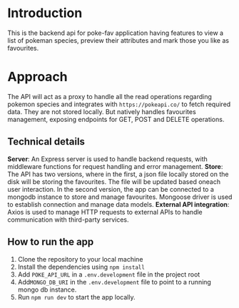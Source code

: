 # Introduction

This is the backend api for poke-fav application having features to view a list of pokeman species, preview their attributes and mark those you like as favourites.

# Approach

The API will act as a proxy to handle all the read operations regarding pokemon species and integrates with `https://pokeapi.co/` to fetch required data. They are not stored locally. But natively handles favourites management, exposing endpoints for GET, POST and DELETE operations.

## Technical details

**Server**: An Express server is used to handle backend requests, with middleware functions for request handling and error management.
**Store**: The API has two versions, where in the first, a json file locally stored on the disk will be storing the favourites. The file will be updated based oneach user interaction. In the second version, the app can be connected to a mongodb instance to store and manage favourites. Mongoose driver is used to establish connection and manage data models.
**External API integration**: Axios is used to manage HTTP requests to external APIs to handle communication with third-party services.

## How to run the app

1.  Clone the repository to your local machine
2.  Install the dependencies using `npm install`
3.  Add `POKE_API_URL` in a `.env.development` file in the project root
4.  Add`MONGO_DB_URI` in the `.env.development` file to point to a running mongo db instance.
5.  Run `npm run dev` to start the app locally.
